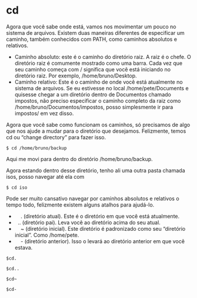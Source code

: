 # cd

Agora que você sabe onde está, vamos nos movimentar um pouco no sistema de arquivos. Existem duas maneiras diferentes de especificar um caminho, também conhecidos com PATH, como caminhos absolutos e relativos.

- Caminho absoluto: este é o caminho do diretório raiz. A raiz é o chefe. O diretório raiz é comumente mostrado como uma barra. Cada vez que seu caminho começa com / significa que você está iniciando no diretório raiz. Por exemplo, /home/bruno/Desktop.
- Caminho relativo: Este é o caminho de onde você está atualmente no sistema de arquivos. Se eu estivesse no local /home/pete/Documents e quisesse chegar a um diretório dentro de Documentos chamado impostos, não preciso especificar o caminho completo da raiz como /home/bruno/Documentos/impostos, posso simplesmente ir para impostos/ em vez disso.

Agora que você sabe como funcionam os caminhos, só precisamos de algo que nos ajude a mudar para o diretório que desejamos. Felizmente, temos cd ou “change directory” para fazer isso.

`$ cd /home/bruno/backup`

Aqui me movi para dentro do diretório /home/bruno/backup.

Agora estando dentro desse diretório, tenho ali uma outra pasta chamada isos, posso navegar até ela com

`$ cd iso`

Pode ser muito cansativo navegar por caminhos absolutos e relativos o tempo todo, felizmente existem alguns atalhos para ajudá-lo.

-     . (diretório atual). Este é o diretório em que você está atualmente.
-   .. (diretório pai). Leva você ao diretório acima do seu atual.
-     ~ (diretório inicial). Este diretório é padronizado como seu “diretório inicial”. Como /home/pete.
-     - (diretório anterior). Isso o levará ao diretório anterior em que você estava.

`$cd.`

`$cd..`

`$cd~`

`$cd-`